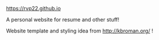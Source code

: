 https://rvp22.github.io

A personal website for resume and other stuff!

Website template and styling idea from http://kbroman.org/ !

